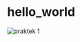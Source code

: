 # hello_world

![praktek 1](https://user-images.githubusercontent.com/64759903/107905388-13e26300-6f81-11eb-8c4a-f04e4512d75d.jpeg)

